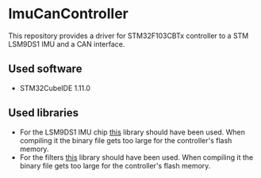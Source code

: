 # ImuCanController
This repository provides a driver for STM32F103CBTx controller to a STM LSM9DS1 IMU and a CAN interface.

## Used software
- STM32CubeIDE 1.11.0

## Used libraries
- For the LSM9DS1 IMU chip [this](https://github.com/chk1990/interfacesHardware) library should have been used. When compiling it the binary file gets too large for the controller's flash memory.
- For the filters [this]() library should have been used. When compiling it the binary file gets too large for the controller's flash memory.
